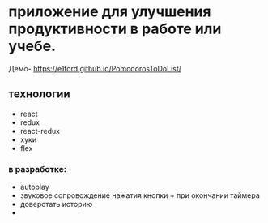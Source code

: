 # приложение для улучшения продуктивности в работе или учебе.

Демо- https://e1ford.github.io/PomodorosToDoList/



## технологии 
- react
- redux
- react-redux
- хуки
- flex

### в разработке:
- autoplay
- звуковое сопровождение нажатия кнопки + при окончании таймера
- доверстать историю
- 
